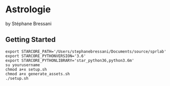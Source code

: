 # Astrologie

by Stéphane Bressani

## Getting Started

````
export STARCORE_PATH='/Users/stephanebressani/Documents/source/sprlab'
export STARCORE_PYTHONVERSION='3.6'
export STARCORE_PYTHONLIBRARY='star_python36,python3.6m'
su yourusername
chmod a+x setup.sh
chmod a+x generate_assets.sh
./setup.sh
````